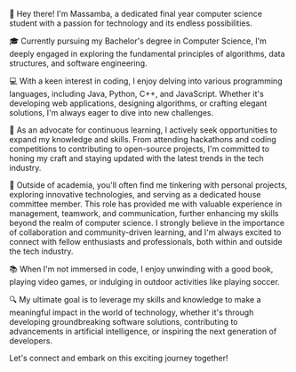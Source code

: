 👋 Hey there! I'm Massamba, a dedicated final year computer science student with a passion for technology and its endless possibilities.

🎓 Currently pursuing my Bachelor's degree in Computer Science, I'm deeply engaged in exploring the fundamental principles of algorithms, data structures, and software engineering.

💻 With a keen interest in coding, I enjoy delving into various programming languages, including Java, Python, C++, and JavaScript. Whether it's developing web applications, designing algorithms, or crafting elegant solutions, I'm always eager to dive into new challenges.

🚀 As an advocate for continuous learning, I actively seek opportunities to expand my knowledge and skills. From attending hackathons and coding competitions to contributing to open-source projects, I'm committed to honing my craft and staying updated with the latest trends in the tech industry.

🌟 Outside of academia, you'll often find me tinkering with personal projects, exploring innovative technologies, and serving as a dedicated house committee member. This role has provided me with valuable experience in management, teamwork, and communication, further enhancing my skills beyond the realm of computer science. I strongly believe in the importance of collaboration and community-driven learning, and I'm always excited to connect with fellow enthusiasts and professionals, both within and outside the tech industry.

📚 When I'm not immersed in code, I enjoy unwinding with a good book, playing video games, or indulging in outdoor activities like playing soccer.

🔍 My ultimate goal is to leverage my skills and knowledge to make a meaningful impact in the world of technology, whether it's through developing groundbreaking software solutions, contributing to advancements in artificial intelligence, or inspiring the next generation of developers.

Let's connect and embark on this exciting journey together!
